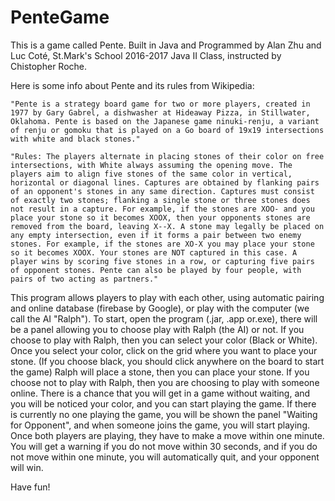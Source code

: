 # PenteGame
This is a game called Pente. Built in Java and Programmed by Alan Zhu and Luc Coté, St.Mark's School 2016-2017 Java II Class, instructed by Chistopher Roche.

Here is some info about Pente and its rules from Wikipedia:

    "Pente is a strategy board game for two or more players, created in 1977 by Gary Gabrel, a dishwasher at Hideaway Pizza, in Stillwater,  Oklahoma. Pente is based on the Japanese game ninuki-renju, a variant of renju or gomoku that is played on a Go board of 19x19 intersections with white and black stones."
    
    "Rules: The players alternate in placing stones of their color on free intersections, with White always assuming the opening move. The players aim to align five stones of the same color in vertical, horizontal or diagonal lines. Captures are obtained by flanking pairs of an opponent's stones in any same direction. Captures must consist of exactly two stones; flanking a single stone or three stones does not result in a capture. For example, if the stones are XOO- and you place your stone so it becomes XOOX, then your opponents stones are removed from the board, leaving X--X. A stone may legally be placed on any empty intersection, even if it forms a pair between two enemy stones. For example, if the stones are XO-X you may place your stone so it becomes XOOX. Your stones are NOT captured in this case. A player wins by scoring five stones in a row, or capturing five pairs of opponent stones. Pente can also be played by four people, with pairs of two acting as partners."

This program allows players to play with each other, using automatic pairing and online database (firebase by Google), or play with the computer (we call the AI "Ralph").
To start, open the program (.jar, .app or.exe), there will be a panel allowing you to choose play with Ralph (the AI) or not. 
If you choose to play with Ralph, then you can select your color (Black or White). Once you select your color, click on the grid where you want to place your stone. (If you choose black, you should click anywhere on the board to start the game) Ralph will place a stone, then you can place your stone.
If you choose not to play with Ralph, then you are choosing to play with someone online. There is a chance that you will get in a game without waiting, and you will be noticed your color, and you can start playing the game. If there is currently no one playing the game, you will be shown the panel "Waiting for Opponent", and when someone joins the game, you will start playing. Once both players are playing, they have to make a move within one minute. You will get a warning if you do not move within 30 seconds, and if you do not move within one minute, you will automatically quit, and your opponent will win.

Have fun!
